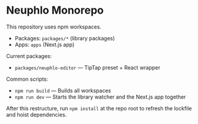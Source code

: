 # Neuphlo Monorepo

This repository uses npm workspaces.

- Packages: `packages/*` (library packages)
- Apps: `apps` (Next.js app)

Current packages:
- `packages/neuphlo-editor` — TipTap preset + React wrapper

Common scripts:
- `npm run build` — Builds all workspaces
- `npm run dev` — Starts the library watcher and the Next.js app together

After this restructure, run `npm install` at the repo root to refresh the lockfile and hoist dependencies.
